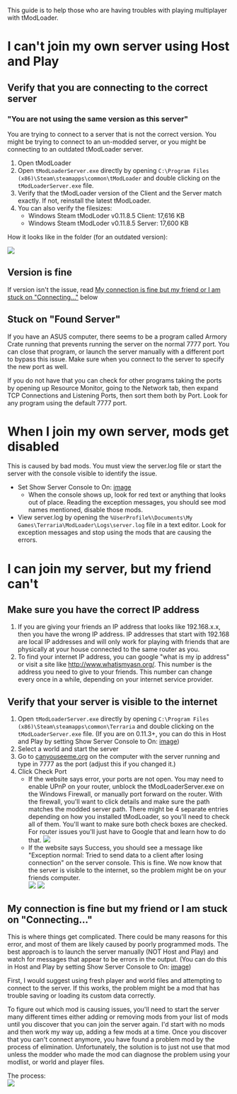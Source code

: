 This guide is to help those who are having troubles with playing multiplayer with tModLoader.

# I can't join my own server using Host and Play
## Verify that you are connecting to the correct server
### "You are not using the same version as this server"

You are trying to connect to a server that is not the correct version. You might be trying to connect to an un-modded server, or you might be connecting to an outdated tModLoader server. 

1. Open tModLoader
2. Open `tModLoaderServer.exe` directly by opening `C:\Program Files (x86)\Steam\steamapps\common\tModLoader` and double clicking on the `tModLoaderServer.exe` file.
3. Verify that the tModLoader version of the Client and the Server match exactly. If not, reinstall the latest tModLoader.
4. You can also verify the filesizes: 
   * Windows Steam tModLoder v0.11.8.5 Client: 17,616 KB
   * Windows Steam tModLoder v0.11.8.5 Server: 17,600 KB

How it looks like in the folder (for an outdated version):

![](https://i.imgur.com/lgfzxmp.png)

## Version is fine
If version isn't the issue, read [My connection is fine but my friend or I am stuck on "Connecting..."](#my-connection-is-fine-but-my-friend-or-i-am-stuck-on-connecting) below

## Stuck on "Found Server"
If you have an ASUS computer, there seems to be a program called Armory Crate running that prevents running the server on the normal 7777 port. You can close that program, or launch the server manually with a different port to bypass this issue. Make sure when you connect to the server to specify the new port as well.

If you do not have that you can check for other programs taking the ports by opening up Resource Monitor, going to the Network tab, then expand TCP Connections and Listening Ports, then sort them both by Port. Look for any program using the default 7777 port.

# When I join my own server, mods get disabled
This is caused by bad mods. You must view the server.log file or start the server with the console visible to identify the issue. 
* Set Show Server Console to On: [image](https://i.imgur.com/nfhC1GH.png)
  * When the console shows up, look for red text or anything that looks out of place. Reading the exception messages, you should see mod names mentioned, disable those mods.
* View server.log by opening the `%UserProfile%\Documents\My Games\Terraria\ModLoader\Logs\server.log` file in a text editor. Look for exception messages and stop using the mods that are causing the errors.

# I can join my server, but my friend can't
## Make sure you have the correct IP address
1. If you are giving your friends an IP address that looks like 192.168.x.x, then you have the wrong IP address. IP addresses that start with 192.168 are local IP addresses and will only work for playing with friends that are physically at your house connected to the same router as you.
2. To find your internet IP address, you can google "what is my ip address" or visit a site like http://www.whatismyasn.org/. This number is the address you need to give to your friends. This number can change every once in a while, depending on your internet service provider.
## Verify that your server is visible to the internet
1. Open `tModLoaderServer.exe` directly by opening `C:\Program Files (x86)\Steam\steamapps\common\Terraria` and double clicking on the `tModLoaderServer.exe` file. (If you are on 0.11.3+, you can do this in Host and Play by setting Show Server Console to On: [image](https://i.imgur.com/nfhC1GH.png))
2. Select a world and start the server
3. Go to [canyouseeme.org](http://canyouseeme.org/) on the computer with the server running and type in 7777 as the port (adjust this if you changed it.)
4. Click Check Port
    * If the website says error, your ports are not open. You may need to enable UPnP on your router, unblock the tModLoaderServer.exe on the Windows Firewall, or manually port forward on the router. With the firewall, you'll want to click details and make sure the path matches the modded server path. There might be 4 separate entries depending on how you installed tModLoader, so you'll need to check all of them. You'll want to make sure both check boxes are checked. For router issues you'll just have to Google that and learn how to do that.
![](https://i.imgur.com/Ds6brPn.png)
    * If the website says Success, you should see a message like "Exception normal: Tried to send data to a client after losing connection" on the server console. This is fine. We now know that the server is visible to the internet, so the problem might be on your friends computer.  
![](https://i.imgur.com/xxPNTBN.png)
![](https://i.imgur.com/4Eo66NN.png)

## My connection is fine but my friend or I am stuck on "Connecting..."
This is where things get complicated. There could be many reasons for this error, and most of them are likely caused by poorly programmed mods. The best approach is to launch the server manually (NOT Host and Play) and watch for messages that appear to be errors in the output. (You can do this in Host and Play by setting Show Server Console to On: [image](https://i.imgur.com/nfhC1GH.png))

First, I would suggest using fresh player and world files and attempting to connect to the server. If this works, the problem might be a mod that has trouble saving or loading its custom data correctly.

To figure out which mod is causing issues, you'll need to start the server many different times either adding or removing mods from your list of mods until you discover that you can join the server again. I'd start with no mods and then work my way up, adding a few mods at a time. Once you discover that you can't connect anymore, you have found a problem mod by the process of elimination. Unfortunately, the solution is to just not use that mod unless the modder who made the mod can diagnose the problem using your modlist, or world and player files.

The process:  
![](http://i.imgur.com/5nGP6Qi.png)